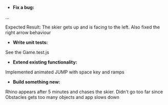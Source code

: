 * **Fix a bug:**

...

Expected Result: The skier gets up and is facing to the left. 
Also fixed the right arrow behaviour

* **Write unit tests:**

See the Game.test.js

* **Extend existing functionality:**

Implemented animated JUMP with space key and ramps

* **Build something new:**

Rhino appears after 5 minutes and chases the skier.
Didn't go too far since Obstacles gets too many objects and app slows down